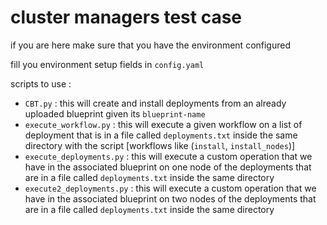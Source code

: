 # cluster managers test case

if you are here make sure that you have the environment configured

fill you environment setup fields in `config.yaml`

scripts to use :

* `CBT.py` : this will create and install deployments from an already uploaded blueprint given its `blueprint-name`
* `execute_workflow.py` : this will execute a given workflow on a list of deployment that is in a file called `deployments.txt` inside the same directory with the script [workflows like (`install`, `install_nodes`)]
* `execute_deployments.py` : this will execute a custom operation that we have in the associated blueprint on one node of the deployments that are in a file called `deployments.txt` inside the same directory
* `execute2_deployments.py` : this will execute a custom operation that we have in the associated blueprint on two nodes of the deployments that are in a file called `deployments.txt` inside the same directory
